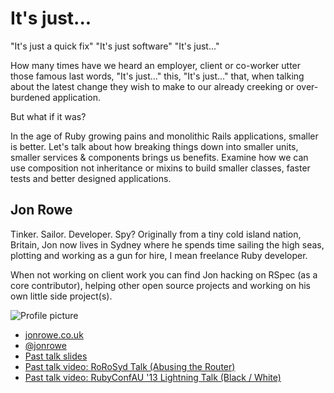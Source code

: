 # It's just...

"It's just a quick fix"
"It's just software"
"It's just..."

How many times have we heard an employer, client or co-worker utter those
famous last words, "It's just..." this, "It's just..." that, when talking
about the latest change they wish to make to our already creeking or over-
burdened application.

But what if it was?

In the age of Ruby growing pains and monolithic Rails applications, smaller
is better. Let's talk about how breaking things down into smaller units, smaller
services & components brings us benefits. Examine how we can use composition
not inheritance or mixins to build smaller classes, faster tests and better
designed applications.

## Jon Rowe

Tinker. Sailor. Developer. Spy? Originally from a tiny cold island nation,
Britain, Jon now lives in Sydney where he spends time sailing the high seas,
plotting and working as a gun for hire, I mean freelance Ruby developer.

When not working on client work you can find Jon hacking on RSpec (as a core
contributor), helping other open source projects and working on his own little
side project(s).

![Profile picture](./profile_picture.jpg)

- [jonrowe.co.uk](http://jonrowe.co.uk)
- [@jonrowe](https://twitter.com/JonRowe)
- [Past talk slides](https://speakerdeck.com/jonrowe)
- [Past talk video: RoRoSyd Talk (Abusing the Router)](http://vimeo.com/62675282)
- [Past talk video: RubyConfAU '13 Lightning Talk (Black / White)](http://vimeo.com/61342270)
